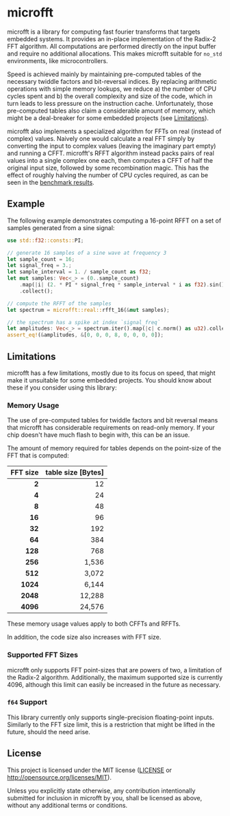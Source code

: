 # microfft

microfft is a library for computing fast fourier transforms that targets
embedded systems. It provides an in-place implementation of the Radix-2 FFT
algorithm. All computations are performed directly on the input buffer and
require no additional allocations. This makes microfft suitable for `no_std` environments, like microcontrollers.

Speed is achieved mainly by maintaining pre-computed tables of the necessary
twiddle factors and bit-reversal indices. By replacing arithmetic operations
with simple memory lookups, we reduce a) the number of CPU cycles spent and
b) the overall complexity and size of the code, which in turn leads to less
pressure on the instruction cache. Unfortunately, those pre-computed tables
also claim a considerable amount of memory, which might be a deal-breaker for
some embedded projects (see [Limitations](#limitations)).

microfft also implements a specialized algorithm for FFTs on real (instead
of complex) values. Naively one would calculate a real FFT simply by converting
the input to complex values (leaving the imaginary part empty) and running a
CFFT. microfft's RFFT algorithm instead packs pairs of real values into
a single complex one each, then computes a CFFT of half the original input
size, followed by some recombination magic. This has the effect of roughly
halving the number of CPU cycles required, as can be seen in the
[benchmark results][1].

## Example

The following example demonstrates computing a 16-point RFFT on a set of
samples generated from a sine signal:

```rust
use std::f32::consts::PI;

// generate 16 samples of a sine wave at frequency 3
let sample_count = 16;
let signal_freq = 3.;
let sample_interval = 1. / sample_count as f32;
let mut samples: Vec<_> = (0..sample_count)
    .map(|i| (2. * PI * signal_freq * sample_interval * i as f32).sin())
    .collect();

// compute the RFFT of the samples
let spectrum = microfft::real::rfft_16(&mut samples);

// the spectrum has a spike at index `signal_freq`
let amplitudes: Vec<_> = spectrum.iter().map(|c| c.norm() as u32).collect();
assert_eq!(&amplitudes, &[0, 0, 0, 8, 0, 0, 0, 0]);
```

## Limitations <a name="limitations"></a>

microfft has a few limitations, mostly due to its focus on speed, that might
make it unsuitable for some embedded projects. You should know about these
if you consider using this library:

### Memory Usage

The use of pre-computed tables for twiddle factors and bit reversal means that
microfft has considerable requirements on read-only memory. If your chip
doesn't have much flash to begin with, this can be an issue.

The amount of memory required for tables depends on the point-size of the FFT
that is computed:

| FFT size | table size [Bytes] |
| -------: | -----------------: |
|    **2** |                 12 |
|    **4** |                 24 |
|    **8** |                 48 |
|   **16** |                 96 |
|   **32** |                192 |
|   **64** |                384 |
|  **128** |                768 |
|  **256** |              1,536 |
|  **512** |              3,072 |
| **1024** |              6,144 |
| **2048** |             12,288 |
| **4096** |             24,576 |

These memory usage values apply to both CFFTs and RFFTs.

In addition, the code size also increases with FFT size.

### Supported FFT Sizes

microfft only supports FFT point-sizes that are powers of two, a
limitation of the Radix-2 algorithm. Additionally, the maximum supported size
is currently 4096, although this limit can easily be increased in the future
as necessary.

### `f64` Support

This library currently only supports single-precision floating-point inputs.
Similarly to the FFT size limit, this is a restriction that might be lifted
in the future, should the need arise.

## License

This project is licensed under the MIT license ([LICENSE](LICENSE) or
http://opensource.org/licenses/MIT).

Unless you explicitly state otherwise, any contribution intentionally submitted
for inclusion in microfft by you, shall be licensed as above, without any
additional terms or conditions.

[1]: bench/README.md
